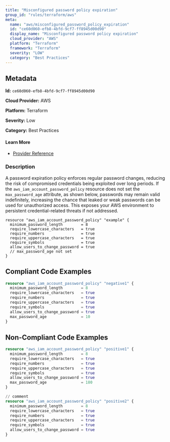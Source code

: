 ```yaml
---
title: "Misconfigured password policy expiration"
group_id: "rules/terraform/aws"
meta:
  name: "aws/misconfigured_password_policy_expiration"
  id: "ce60d060-efb8-4bfd-9cf7-ff8945d00d90"
  display_name: "Misconfigured password policy expiration"
  cloud_provider: "AWS"
  platform: "Terraform"
  framework: "Terraform"
  severity: "LOW"
  category: "Best Practices"
---
```

## Metadata

**Id:** `ce60d060-efb8-4bfd-9cf7-ff8945d00d90`

**Cloud Provider:** AWS

**Platform:** Terraform

**Severity:** Low

**Category:** Best Practices

#### Learn More

 - [Provider Reference](https://registry.terraform.io/providers/hashicorp/aws/latest/docs/resources/iam_account_password_policy)

### Description

 A password expiration policy enforces regular password changes, reducing the risk of compromised credentials being exploited over long periods. If the `aws_iam_account_password_policy` resource does not set the `max_password_age` attribute, as shown below, passwords may remain valid indefinitely, increasing the chance that leaked or weak passwords can be used for unauthorized access. This exposes your AWS environment to persistent credential-related threats if not addressed. 

```
resource "aws_iam_account_password_policy" "example" {
  minimum_password_length        = 8
  require_lowercase_characters   = true
  require_numbers                = true
  require_uppercase_characters   = true
  require_symbols                = true
  allow_users_to_change_password = true
  // max_password_age not set
}
```




## Compliant Code Examples
```terraform
resource "aws_iam_account_password_policy" "negative1" {
  minimum_password_length        = 8
  require_lowercase_characters   = true
  require_numbers                = true
  require_uppercase_characters   = true
  require_symbols                = true
  allow_users_to_change_password = true
  max_password_age               = 10
}
```
## Non-Compliant Code Examples
```terraform
resource "aws_iam_account_password_policy" "positive1" {
  minimum_password_length        = 8
  require_lowercase_characters   = true
  require_numbers                = true
  require_uppercase_characters   = true
  require_symbols                = true
  allow_users_to_change_password = true
  max_password_age               = 180
}

// comment
resource "aws_iam_account_password_policy" "positive2" {
  minimum_password_length        = 8
  require_lowercase_characters   = true
  require_numbers                = true
  require_uppercase_characters   = true
  require_symbols                = true
  allow_users_to_change_password = true
}
```